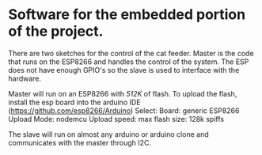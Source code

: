 # Software for the embedded portion of the project.
There are two sketches for the control of the cat feeder. Master is the code that runs on the ESP8266 and handles the control of the system. The ESP does not have enough GPIO's so the slave is used to interface with the hardware.

Master will run on an ESP8266 with *512K* of flash. To upload the flash, install the esp board into the arduino IDE (https://github.com/esp8266/Arduino)
Select:
Board: generic ESP8266
Upload Mode: nodemcu
Upload speed: max
flash size: 128k spiffs


The slave will run on almost any arduino or arduino clone and communicates with the master through I2C. 
